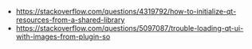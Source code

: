 - https://stackoverflow.com/questions/4319792/how-to-initialize-qt-resources-from-a-shared-library
- https://stackoverflow.com/questions/5097087/trouble-loading-qt-ui-with-images-from-plugin-so
